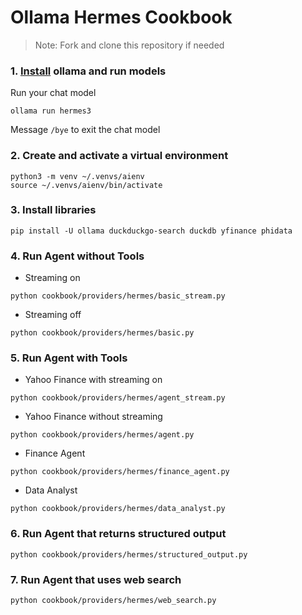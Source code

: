 # Ollama Hermes Cookbook

> Note: Fork and clone this repository if needed

### 1. [Install](https://github.com/ollama/ollama?tab=readme-ov-file#macos) ollama and run models

Run your chat model

```shell
ollama run hermes3
```

Message `/bye` to exit the chat model

### 2. Create and activate a virtual environment

```shell
python3 -m venv ~/.venvs/aienv
source ~/.venvs/aienv/bin/activate
```

### 3. Install libraries

```shell
pip install -U ollama duckduckgo-search duckdb yfinance phidata
```

### 4. Run Agent without Tools

- Streaming on

```shell
python cookbook/providers/hermes/basic_stream.py
```

- Streaming off

```shell
python cookbook/providers/hermes/basic.py
```

### 5. Run Agent with Tools

- Yahoo Finance with streaming on

```shell
python cookbook/providers/hermes/agent_stream.py
```

- Yahoo Finance without streaming

```shell
python cookbook/providers/hermes/agent.py
```

- Finance Agent

```shell
python cookbook/providers/hermes/finance_agent.py
```

- Data Analyst

```shell
python cookbook/providers/hermes/data_analyst.py
```

### 6. Run Agent that returns structured output

```shell
python cookbook/providers/hermes/structured_output.py
```

### 7. Run Agent that uses web search

```shell
python cookbook/providers/hermes/web_search.py
```
